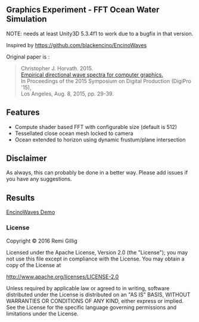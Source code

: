 ## Graphics Experiment - FFT Ocean Water Simulation

NOTE: needs at least Unity3D 5.3.4f1 to work due to a bugfix in that version.

Inspired by https://github.com/blackencino/EncinoWaves

Original paper is :

> Christopher J. Horvath. 2015.   
> [Empirical directional wave spectra for computer graphics.](http://dl.acm.org/authorize?N90195)   
> In Proceedings of the 2015 Symposium on Digital Production (DigiPro '15),   
> Los Angeles, Aug. 8, 2015, pp. 29-39. 

## Features

* Compute shader based FFT with configurable size (default is 512)
* Tessellated close ocean mesh locked to camera
* Ocean extended to horizon using dynamic frustum/plane intersection

## Disclaimer

As always, this can probably be done in a better way.
Please add issues if you have any suggestions.

## Results

[EncinoWaves Demo](https://i.imgur.com/6wiSy7v.gif)

### License 

Copyright &copy; 2016 Remi Gillig

Licensed under the Apache License, Version 2.0 (the "License");
you may not use this file except in compliance with the License.
You may obtain a copy of the License at

http://www.apache.org/licenses/LICENSE-2.0

Unless required by applicable law or agreed to in writing, software
distributed under the License is distributed on an "AS IS" BASIS,
WITHOUT WARRANTIES OR CONDITIONS OF ANY KIND, either express or implied.
See the License for the specific language governing permissions and
limitations under the License.
